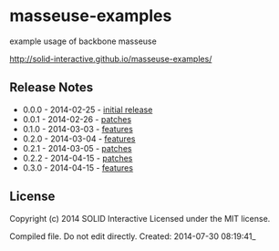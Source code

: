# masseuse-examples

example usage of backbone masseuse

http://solid-interactive.github.io/masseuse-examples/

## Release Notes
* 0.0.0 - 2014-02-25 - [initial release](https://github.com/Solid-Interactive/masseuse-examples/tree/master/release_notes/0.0.0_2014-02-25.md)
* 0.0.1 - 2014-02-26 - [patches](https://github.com/Solid-Interactive/masseuse-examples/tree/master/release_notes/0.0.1_2014-02-26.md)
* 0.1.0 - 2014-03-03 - [features](https://github.com/Solid-Interactive/masseuse-examples/tree/master/release_notes/0.1.0_2014-03-03.md)
* 0.2.0 - 2014-03-04 - [features](https://github.com/Solid-Interactive/masseuse-examples/tree/master/release_notes/0.2.0_2014-03-04.md)
* 0.2.1 - 2014-03-05 - [patches](https://github.com/Solid-Interactive/masseuse-examples/tree/master/release_notes/0.2.1_2014-03-05.md)
* 0.2.2 - 2014-04-15 - [patches](https://github.com/Solid-Interactive/masseuse-examples/tree/master/release_notes/0.2.2_2014-04-15.md)
* 0.3.0 - 2014-04-15 - [features](https://github.com/Solid-Interactive/masseuse-examples/tree/master/release_notes/0.3.0_2014-04-15.md)


## License
Copyright (c) 2014 SOLID Interactive
Licensed under the MIT license.

Compiled file. Do not edit directly.  Created: 2014-07-30 08:19:41_
